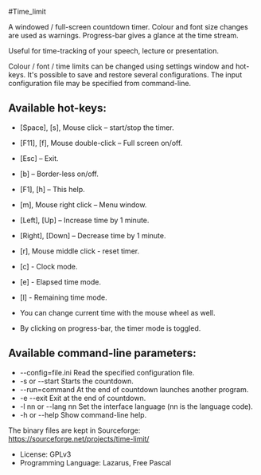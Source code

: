 #Time_limit

A windowed / full-screen countdown timer. Colour and font size changes
are used as warnings. Progress-bar gives a glance at the time stream.

Useful for time-tracking  of your speech, lecture or presentation.

Colour / font / time limits can be changed using settings window and
hot-keys. It's possible to save and restore several configurations. The
input configuration file may be specified from command-line.

Available hot-keys:
-------------------

- [Space], [s], Mouse click – start/stop the timer.
- [F11], [f], Mouse double-click  – Full screen on/off.
- [Esc] – Exit.
- [b] – Border-less on/off.
- [F1], [h] – This help.
- [m], Mouse right click – Menu window.
- [Left], [Up] – Increase time by 1 minute.
- [Right], [Down] – Decrease time by 1 minute.
- [r], Mouse middle click - reset timer.
- [c] - Clock mode.
- [e] - Elapsed time mode.
- [l] - Remaining time mode.

- You can change current time with the mouse wheel as well.
- By clicking on progress-bar, the timer mode is toggled.

Available command-line parameters:
----------------------------------

- --config=file.ini      Read the specified configuration file.
- -s or --start          Starts the countdown.
- --run=command          At the end of countdown launches another program.
- -e --exit              Exit at the end of countdown.
- -l nn or --lang nn     Set the interface language (nn is the language code).
- -h or --help           Show command-line help.



The binary files are kept in Sourceforge:
https://sourceforge.net/projects/time-limit/

- License: GPLv3
- Programming Language: Lazarus, Free Pascal
